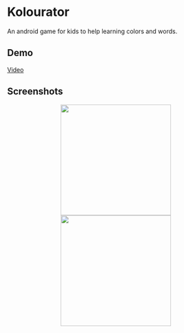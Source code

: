 # Kolourator

An android game for kids to help learning colors and words.

## Demo

[Video](https://lonski.pl/photo/video/8315274C8F83925A1C15C9D2FFDE0D02E4D2D015)

## Screenshots

<p align="center">
<img src="https://github.com/lonski/kolourator/raw/master/screenshots/screen1.png" width="256">
<img src="https://github.com/lonski/kolourator/raw/master/screenshots/screen2.png" width="256">
</p>
